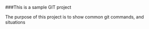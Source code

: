 ###This is a sample GIT project

The purpose of this project is to show common git commands, and situations

